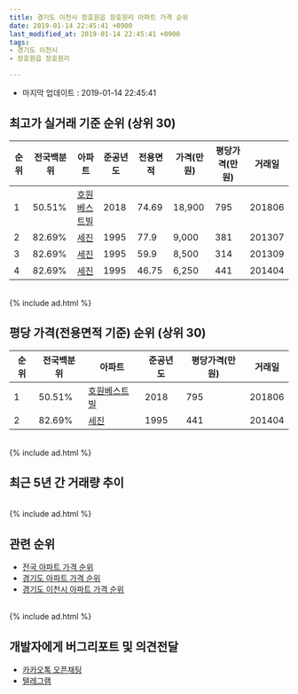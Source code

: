 ```yaml
---
title: 경기도 이천시 장호원읍 장호원리 아파트 가격 순위
date: 2019-01-14 22:45:41 +0900
last_modified_at: 2019-01-14 22:45:41 +0900
tags:
- 경기도 이천시
- 장호원읍 장호원리

---
```


* 마지막 업데이트 : 2019-01-14 22:45:41

## 최고가 실거래 기준 순위 (상위 30)


|순위|전국백분위|아파트|준공년도|전용면적|가격(만원)|평당가격(만원)|거래일|
|---|---|---|---|---|---|---|---|
|1|50.51%|[호원베스트빌](https://search.naver.com/search.naver?query=%EA%B2%BD%EA%B8%B0%EB%8F%84+%EC%9D%B4%EC%B2%9C%EC%8B%9C+%EC%9E%A5%ED%98%B8%EC%9B%90%EC%9D%8D+%EC%9E%A5%ED%98%B8%EC%9B%90%EB%A6%AC+%ED%98%B8%EC%9B%90%EB%B2%A0%EC%8A%A4%ED%8A%B8%EB%B9%8C)|2018|74.69|18,900|795|201806|
|2|82.69%|[세진](https://search.naver.com/search.naver?query=%EA%B2%BD%EA%B8%B0%EB%8F%84+%EC%9D%B4%EC%B2%9C%EC%8B%9C+%EC%9E%A5%ED%98%B8%EC%9B%90%EC%9D%8D+%EC%9E%A5%ED%98%B8%EC%9B%90%EB%A6%AC+%EC%84%B8%EC%A7%84)|1995|77.9|9,000|381|201307|
|3|82.69%|[세진](https://search.naver.com/search.naver?query=%EA%B2%BD%EA%B8%B0%EB%8F%84+%EC%9D%B4%EC%B2%9C%EC%8B%9C+%EC%9E%A5%ED%98%B8%EC%9B%90%EC%9D%8D+%EC%9E%A5%ED%98%B8%EC%9B%90%EB%A6%AC+%EC%84%B8%EC%A7%84)|1995|59.9|8,500|314|201309|
|4|82.69%|[세진](https://search.naver.com/search.naver?query=%EA%B2%BD%EA%B8%B0%EB%8F%84+%EC%9D%B4%EC%B2%9C%EC%8B%9C+%EC%9E%A5%ED%98%B8%EC%9B%90%EC%9D%8D+%EC%9E%A5%ED%98%B8%EC%9B%90%EB%A6%AC+%EC%84%B8%EC%A7%84)|1995|46.75|6,250|441|201404|


<br>
{% include ad.html %}
<br>

## 평당 가격(전용면적 기준) 순위 (상위 30)


|순위|전국백분위|아파트|준공년도|평당가격(만원)|거래일|
|---|---|---|---|---|---|
|1|50.51%|[호원베스트빌](https://search.naver.com/search.naver?query=%EA%B2%BD%EA%B8%B0%EB%8F%84+%EC%9D%B4%EC%B2%9C%EC%8B%9C+%EC%9E%A5%ED%98%B8%EC%9B%90%EC%9D%8D+%EC%9E%A5%ED%98%B8%EC%9B%90%EB%A6%AC+%ED%98%B8%EC%9B%90%EB%B2%A0%EC%8A%A4%ED%8A%B8%EB%B9%8C)|2018|795|201806|
|2|82.69%|[세진](https://search.naver.com/search.naver?query=%EA%B2%BD%EA%B8%B0%EB%8F%84+%EC%9D%B4%EC%B2%9C%EC%8B%9C+%EC%9E%A5%ED%98%B8%EC%9B%90%EC%9D%8D+%EC%9E%A5%ED%98%B8%EC%9B%90%EB%A6%AC+%EC%84%B8%EC%A7%84)|1995|441|201404|


<br>
{% include ad.html %}
<br>

## 최근 5년 간 거래량 추이


<div style="width:100%;">
    <canvas id="deal_progress" height="250"></canvas>
</div>

<script>
new Chart(document.getElementById("deal_progress"), {
    type: 'line',
    data: {
        labels: ['201401','201402','201403','201404','201405','201406','201407','201408','201409','201410','201411','201412','201501','201502','201503','201504','201505','201506','201507','201508','201509','201510','201511','201512','201601','201602','201603','201604','201605','201606','201607','201608','201609','201610','201611','201612','201701','201702','201703','201704','201705','201706','201707','201708','201709','201710','201711','201712','201801','201802','201803','201804','201805','201806','201807','201808','201809','201810','201811','201812','201901'],
        datasets: [{
            label: '실거래 수',
            pointRadius: 1,
            data: [0, 0, 0, 1, 1, 2, 0, 0, 1, 0, 0, 1, 0, 0, 2, 0, 0, 1, 2, 0, 1, 1, 0, 0, 0, 0, 2, 0, 1, 0, 1, 0, 0, 2, 0, 1, 0, 1, 1, 0, 0, 1, 0, 0, 3, 0, 0, 0, 0, 0, 1, 1, 0, 1, 0, 1, 0, 0, 1, 0, 0],
            borderColor: "rgba(255, 201, 14, 1)",
            backgroundColor: "rgba(255, 201, 14, 0.5)",
            fill: true,
        }]
    },
    options: {
        responsive: true,
        title: {
            display: true,
            text: '5년간 거래량 추이'
        },
        tooltips: {
            mode: 'index',
            intersect: false,
        },
        hover: {
            mode: 'nearest',
            intersect: true
        },
        scales: {
            xAxes: [{
                display: true,
                scaleLabel: {
                    display: true,
                    labelString: '년/월'
                }
            }],
            yAxes: [{
                display: true,
                ticks: {
                    suggestedMin: 0,
                },
                scaleLabel: {
                    display: true,
                    labelString: '실거래 수'
                }
            }]
        }
    }
});

</script>


<br>
{% include ad.html %}
<br>

## 관련 순위

- [전국 아파트 가격 순위](https://inasie.github.io/apt-ranking/전국)
- [경기도 아파트 가격 순위](https://inasie.github.io/apt-ranking/경기도)
- [경기도 이천시 아파트 가격 순위](https://inasie.github.io/apt-ranking/경기도-이천시)


<br>
{% include ad.html %}
<br>

## 개발자에게 버그리포트 및 의견전달

- [카카오톡 오픈채팅](https://open.kakao.com/o/gLJUAP4)
- [텔레그램](https://t.me/inasie)

